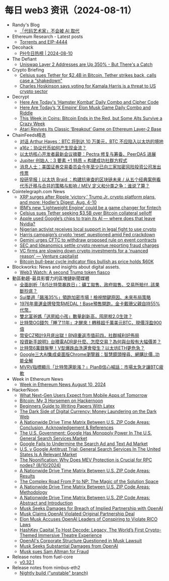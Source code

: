# 每日 web3 资讯（2024-08-11）

- Randy's Blog
  - [「代码艺术家」不会被 AI 取代](https://lutaonan.com/blog/code-artists/)
- Ethereum Research - Latest posts
  - [Torrents and EIP-4444](https://ethresear.ch/t/torrents-and-eip-4444/19788#post_20)
- Decohack
  - [PH今日热榜 | 2024-08-10](https://decohack.com/producthunt-daily-24-08-10/)
- The Defiant
  - [Uniswap Layer 2 Addresses are Up 350% - But There's a Catch](https://thedefiant.io/news/defi/uniswap-layer-2-addresses-are-up-350-but-there-s-a-catch)
- Crypto Briefing
  - [Celsius sues Tether for $2.4B in Bitcoin, Tether strikes back, calls case a “shakedown”](https://cryptobriefing.com/celsius-tether-lawsuit-bitcoin/)
  - [Charles Hoskinson says voting for Kamala Harris is a threat to US crypto sector](https://cryptobriefing.com/charles-hoskinson-harris-vote-threat-us-crypto/)
- Decrypt
  - [Here Are Today's ‘Hamster Kombat’ Daily Combo and Cipher Code](https://decrypt.co/resources/todays-hamster-kombat-daily-combo-cipher-code)
  - [Here Are Today’s ‘X Empire’ Elon Musk Game Daily Combo and Riddle](https://decrypt.co/resources/todays-musk-empire-stock-exchange-daily-combo)
  - [This Week in Coins: Bitcoin Ends in the Red, but Some Alts Survive a Crazy Week](https://decrypt.co/243958/this-week-in-coins-bitcoin-red-ethereum-xrp-sui)
  - [Atari Revives Its Classic ‘Breakout’ Game on Ethereum Layer-2 Base](https://decrypt.co/244048/atari-revives-its-brick-breaker-classic-breakout-on-ethereum-layer-2-base)
- ChainFeeds精选
  - [对话 Arthur Hayes：BTC 将到达 10 万美元，BTC 不应陷入以太坊的境地](https://www.chainfeeds.xyz/feed/detail/a70096f9-54df-4ff1-8f8c-85ceacca9113)
  - [a16z：协议代币如何产生现金流？](https://www.chainfeeds.xyz/feed/detail/4a2ac62f-641b-4e1e-a91d-2ddf3412aeb1)
  - [以太坊核心开发者最新会议摘要：Pectra 修复与筹备、PeerDAS 进展](https://www.chainfeeds.xyz/feed/detail/694ace3d-fa1f-496d-9131-2388e98e2e36)
  - [Jupiter 创始人：3 要素 +1 特质 = 构建成功社群方程式](https://www.chainfeeds.xyz/feed/detail/293aa081-c9e4-40cd-927d-05e43af26872)
  - [消息人士：美国证券交易委员会今年至少已向三家加密风险投资公司发出传票](https://www.chainfeeds.xyz/feed/flash/detail/51c27b7d-b154-45ec-88f1-4678548ca857)
  - [投研早报丨以太坊 Braid ：构建抗审查的区块链未来 / 从五个经典案例看代币迁移与合并的策略与影响 / MEV 定义和分类之争：谁说了算？](https://substack.chainfeeds.xyz/p/braid-mev)
- Cointelegraph.com News
  - [XRP surges after Ripple ‘victory,’ Trump Jr. crypto platform plans, and more: Hodler’s Digest, Aug. 4-10](https://cointelegraph.com/magazine/xrp-ripple-donald-trump-jr-united-states-bitcoin-grayscale-hodlers-digest/?utm_source=rss_feed&utm_medium=rss&utm_campaign=rss_partner_inbound)
  - [IBM’s new ‘Lightweight Engine’ could be a game changer for fintech](https://cointelegraph.com/news/ibm-new-lightweight-engine-artificial-intelligence-fintech?utm_source=rss_feed&utm_medium=rss&utm_campaign=rss_partner_inbound)
  - [Celsius sues Tether seeking $3.5B over Bitcoin collateral selloff](https://cointelegraph.com/news/celsius-sues-tether-seeking-3-5b-over-bitcoin-collateral-selloff?utm_source=rss_feed&utm_medium=rss&utm_campaign=rss_partner_inbound)
  - [Apple used Google’s chips to train its AI — where does that leave Nvidia?](https://cointelegraph.com/news/apple-used-google-chips-train-ai-nvidia?utm_source=rss_feed&utm_medium=rss&utm_campaign=rss_partner_inbound)
  - [Nigerian activist receives local support in legal fight to use crypto](https://cointelegraph.com/news/nigerian-crypto-activist-james-otudor-gains-community-support?utm_source=rss_feed&utm_medium=rss&utm_campaign=rss_partner_inbound)
  - [Harris campaign’s crypto ‘reset’ questioned amid Fed crackdown](https://cointelegraph.com/news/fed-action-customers-bank-harris-crypto-reset?utm_source=rss_feed&utm_medium=rss&utm_campaign=rss_partner_inbound)
  - [Gemini urges CFTC to withdraw proposed rule on event contracts](https://cointelegraph.com/news/cryptocurrency-exchange-gemini-united-states-cftc-prediction-markets-polymarket?utm_source=rss_feed&utm_medium=rss&utm_campaign=rss_partner_inbound)
  - [SEC and Ideanomics settle crypto revenue reporting fraud charges](https://cointelegraph.com/news/sec-settles-ideanomics-crypto-fraud?utm_source=rss_feed&utm_medium=rss&utm_campaign=rss_partner_inbound)
  - [VC firms are slowing down crypto investments for a ‘nuanced reason’ — Venture capitalist](https://cointelegraph.com/news/venture-capital-crypto-firms-slowing-down-bitcoin-ethereum-returns?utm_source=rss_feed&utm_medium=rss&utm_campaign=rss_partner_inbound)
  - [Bitcoin bull-bear cycle indicator flips bullish as price holds $60K](https://cointelegraph.com/news/bitcoin-bull-bear-cycle-indicator-price-60k-bullish-cryptoquant-analyst?utm_source=rss_feed&utm_medium=rss&utm_campaign=rss_partner_inbound)
- Blockworks: News and insights about digital assets.
  - [Web3 Watch: A second Trump token fiasco](https://blockworks.co/news/donald-trump-sons-web3-memecoin-drama)
- 動區動趨-最具影響力的區塊鏈新聞媒體
  - [全面剖析「8/5比特幣暴跌日」：礦工拋售、政府拋售、交易所賠付..該果斷抄底？](https://www.blocktempo.com/reflection-on-the-8-5-market-plunge-from-a-trend-perspective/)
  - [Sui單週「飆漲35%」領跑加密市場！檢視關鍵原因、未來布局策略](https://www.blocktempo.com/sui-surges-35-in-a-week/)
  - [1976年奧運金牌發幣$MEDAL！Base預售開跑，金卡戴珊父親自持55%代幣..](https://www.blocktempo.com/caitlyn-jenner-issues-medal-token-on-base/)
  - [雙北富爸媽「送房給小孩」數量創新高，囤房稅2.0生效？](https://www.blocktempo.com/number-of-houses-transferred-in-taiwan-surges/)
  - [比特幣OG錢包「睡了11年」才醒來！轉移超千萬美元BTC，現價浮盈900倍](https://www.blocktempo.com/bitcoin-whale-dormant-for-11-years-transfers-190-btc/)
  - [幣安CZ預計9月底出獄！BNB重返市值前四，社群喊利好佈局](https://www.blocktempo.com/market-predicts-czs-release-from-prison-will-boost-bnb-price/)
  - [投資新手說明》台積電ADR是什麼、怎麼交易？為何與台股有大幅價差？](https://www.blocktempo.com/what-is-adr/)
  - [比特幣6萬鎂盤整！V型爆跌血洗還會發生？以太坊ETH更危急？](https://www.blocktempo.com/bitcoin-price-consolidates-at-60000/)
  - [Google三大AI集成桌面版Chrome瀏覽器：智慧鏡頭搜尋、網購比價..功能全解](https://www.blocktempo.com/3-new-chrome-ai-features-for-even-more-helpful-browsing/)
  - [MVRV指標顯示「比特幣還能漲？」PlanB信心喊話：市場太急才讓BTC疲軟](https://www.blocktempo.com/analysts-think-bitcoin-hasnt-peaked-yet/)
- Week in Ethereum News
  - [Week in Ethereum News  August 10, 2024](https://weekinethereumnews.com/week-in-ethereum-news-august-10-2024/)
- HackerNoon
  - [What Next-Gen Users Expect from Mobile Apps of Tomorrow](https://hackernoon.com/what-next-gen-users-expect-from-mobile-apps-of-tomorrow?source=rss)
  - [Bitcoin: My 3 Horsemen on Hackernoon](https://hackernoon.com/bitcoin-my-3-horsemen-on-hackernoon?source=rss)
  - [Beginners Guide to Writing Papers With Latex](https://hackernoon.com/beginners-guild-to-writing-papers-with-latex?source=rss)
  - [The Dark Side of Digital Currency: Money Laundering on the Dark Web](https://hackernoon.com/the-dark-side-of-digital-currency-money-laundering-on-the-dark-web?source=rss)
  - [A Nationwide Drive Time Matrix Between U.S. ZIP Code Areas: Conclusion, Acknowledgement & References](https://hackernoon.com/a-nationwide-drive-time-matrix-between-us-zip-code-areas-conclusion-acknowledgement-and-references?source=rss)
  - [The U.S. Government: Google Has Monopoly Power In The U.S. General Search Services Market](https://hackernoon.com/the-us-government-google-has-monopoly-power-in-the-us-general-search-services-market?source=rss)
  - [Google Fails to Undermine the Search Ad and Text Ad Market](https://hackernoon.com/google-fails-to-undermine-the-search-ad-and-text-ad-market?source=rss)
  - [U.S. v Google Antitrust Trial: General Search Services In The United States Is A Relevant Market](https://hackernoon.com/us-v-google-antitrust-trial-general-search-services-in-the-united-states-is-a-relevant-market?source=rss)
  - [The Noonification: Why Does MEV Protection is Crucial for RPC nodes? (8/10/2024)](https://hackernoon.com/8-10-2024-noonification?source=rss)
  - [A Nationwide Drive Time Matrix Between U.S. ZIP Code Areas: Results](https://hackernoon.com/a-nationwide-drive-time-matrix-between-us-zip-code-areas-results?source=rss)
  - [The Complex Road From P to NP: The Magic of the Solution Space](https://hackernoon.com/the-complex-road-from-p-to-np-the-magic-of-the-solution-space?source=rss)
  - [A Nationwide Drive Time Matrix Between U.S. ZIP Code Areas: Methodology](https://hackernoon.com/a-nationwide-drive-time-matrix-between-us-zip-code-areas-methodology?source=rss)
  - [A Nationwide Drive Time Matrix Between U.S. ZIP Code Areas: Abstract and Introduction](https://hackernoon.com/a-nationwide-drive-time-matrix-between-us-zip-code-areas-abstract-and-introduction?source=rss)
  - [Musk Seeks Damages for Breach of Implied Partnership with OpenAI](https://hackernoon.com/musk-seeks-damages-for-breach-of-implied-partnership-with-openai?source=rss)
  - [Musk Claims OpenAI Violated Original Partnership Deal](https://hackernoon.com/musk-claims-openai-violated-original-partnership-deal?source=rss)
  - [Elon Musk Accuses OpenAI Leaders of Conspiring to Violate RICO Laws](https://hackernoon.com/elon-musk-accuses-openai-leaders-of-conspiring-to-violate-rico-laws?source=rss)
  - [HashKey Capital To Host Decode: Legacy, The World’s First Crypto-Themed Immersive Theatre Experience](https://hackernoon.com/hashkey-capital-to-host-decode-legacy-the-worlds-first-crypto-themed-immersive-theatre-experience?source=rss)
  - [OpenAI's Corporate Structure Questioned in Musk Lawsuit](https://hackernoon.com/openais-corporate-structure-questioned-in-musk-lawsuit?source=rss)
  - [Musk Seeks Substantial Damages from OpenAI](https://hackernoon.com/musk-seeks-substantial-damages-from-openai?source=rss)
  - [Musk sues Sam Altman for Fraud](https://hackernoon.com/musk-sues-sam-altman-for-fraud?source=rss)
- Release notes from fuel-core
  - [v0.32.1](https://github.com/FuelLabs/fuel-core/releases/tag/v0.32.1)
- Release notes from nimbus-eth2
  - [Nightly build ("unstable" branch)](https://github.com/status-im/nimbus-eth2/releases/tag/nightly)
